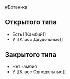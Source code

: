 #Ботаника 
## Открытого типа 
- Есть [[Камбий]]
- У [[Класс Двудольные]]
## Закрытого типа 
- Нет камбия 
- У [[Класс Однодольные]]